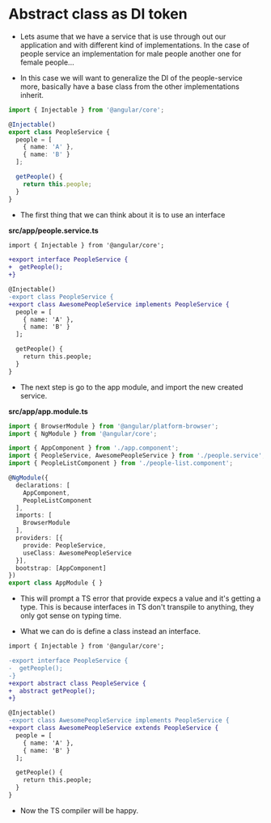 # Abstract class as DI token

* Lets asume that we have a service that is use through out our application and with different kind of implementations. In the case of people service an implementation for male people another one for female people...

* In this case we will want to generalize the DI of the people-service more, basically have a base class from the other implementations inherit.

```typescript people.service.ts
import { Injectable } from '@angular/core';

@Injectable()
export class PeopleService {
  people = [
    { name: 'A' },
    { name: 'B' }
  ];

  getPeople() {
    return this.people;
  }
}

```

* The first thing that we can think about it is to use an interface

__src/app/people.service.ts__

```diff people.service.ts
import { Injectable } from '@angular/core';

+export interface PeopleService {
+  getPeople();
+}

@Injectable()
-export class PeopleService {
+export class AwesomePeopleService implements PeopleService {
  people = [
    { name: 'A' },
    { name: 'B' }
  ];

  getPeople() {
    return this.people;
  }
}

```

* The next step is go to the app module, and import the new created service.

__src/app/app.module.ts__

```typescript
import { BrowserModule } from '@angular/platform-browser';
import { NgModule } from '@angular/core';

import { AppComponent } from './app.component';
import { PeopleService, AwesomePeopleService } from './people.service';
import { PeopleListComponent } from './people-list.component';

@NgModule({
  declarations: [
    AppComponent,
    PeopleListComponent
  ],
  imports: [
    BrowserModule
  ],
  providers: [{
    provide: PeopleService,
    useClass: AwesomePeopleService
  }],
  bootstrap: [AppComponent]
})
export class AppModule { }

```
* This will prompt a TS error that provide expecs a value and it's getting a type. This is because interfaces in TS don't transpile to anything, they only got sense on typing time.

* What we can do is define a class instead an interface.

```diff people.service.ts
import { Injectable } from '@angular/core';

-export interface PeopleService {
-  getPeople();
-}
+export abstract class PeopleService {
+  abstract getPeople();
+}

@Injectable()
-export class AwesomePeopleService implements PeopleService {
+export class AwesomePeopleService extends PeopleService {
  people = [
    { name: 'A' },
    { name: 'B' }
  ];

  getPeople() {
    return this.people;
  }
}

```

* Now the TS compiler will be happy.
